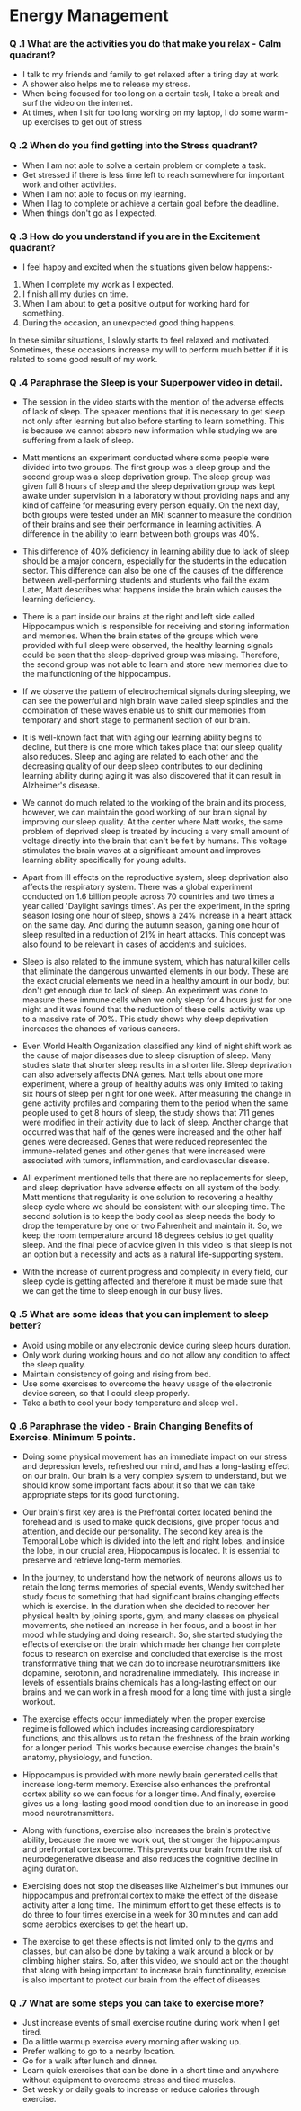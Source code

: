 
# Energy Management 

### Q .1 What are the activities you do that make you relax - Calm quadrant?
* I talk to my friends and family to get relaxed after a tiring day at work.
* A shower also helps me to release my stress.
* When being focused for too long on a certain task, I take a break and surf the video on the internet.
* At times, when I sit for too long working on my laptop, I do some warm-up exercises to get out of stress

### Q .2 When do you find getting into the Stress quadrant?
* When I am not able to solve a certain problem or complete a task.
* Get stressed if there is less time left to reach somewhere for important work and other activities.
* When I am not able to focus on my learning.
* When I lag to complete or achieve a certain goal before the deadline.
* When things don't go as I expected.
   


### Q .3 How do you understand if you are in the Excitement quadrant?
* I feel happy and excited when the situations given below happens:-
1. When I complete my work as I expected. 
2. I finish all my duties on time.
3. When I am about to get a positive output for working hard for something.
4. During the occasion, an unexpected good thing happens.

In these similar situations, I slowly starts to feel relaxed and motivated. Sometimes, these occasions increase my will to perform much better if it is related to some good result of my work. 

### Q .4 Paraphrase the Sleep is your Superpower video in detail.

* The session in the video starts with the mention of the adverse effects of lack of sleep. The speaker mentions that it is necessary to get sleep not only after learning but also before starting to learn something. This is because we cannot absorb new information while studying we are suffering from a lack of sleep.

* Matt mentions an experiment conducted where some people were divided into two groups. The first group was a sleep group and the second group was a sleep deprivation group. The sleep group was given full 8 hours of sleep and the sleep deprivation group was kept awake under supervision in a laboratory without providing naps and any kind of caffeine for measuring every person equally. On the next day, both groups were tested under an MRI scanner to measure the condition of their brains and see their performance in learning activities. A difference in the ability to learn between both groups was 40%. 

* This difference of 40% deficiency in learning ability due to lack of sleep should be a major concern, especially for the students in the education sector. This difference can also be one of the causes of the difference between well-performing students and students who fail the exam. Later, Matt describes what happens inside the brain which causes the learning deficiency. 

* There is a part inside our brains at the right and left side called Hippocampus which is responsible for receiving and storing information and memories. When the brain states of the groups which were provided with full sleep were observed, the healthy learning signals could be seen that the sleep-deprived group was missing. Therefore, the second group was not able to learn and store new memories due to the malfunctioning of the hippocampus.  

* If we observe the pattern of electrochemical signals during sleeping, we can see the powerful and high brain wave called sleep spindles and the combination of these waves enable us to shift our memories from temporary and short stage to permanent section of our brain.

* It is well-known fact that with aging our learning ability begins to decline, but there is one more which takes place that our sleep quality also reduces. Sleep and aging are related to each other and the decreasing quality of our deep sleep contributes to our declining learning ability during aging it was also discovered that it can result in Alzheimer's disease. 

* We cannot do much related to the working of the brain and its process, however, we can maintain the good working of our brain signal by improving our sleep quality. At the center where Matt works, the same problem of deprived sleep is treated by inducing a very small amount of voltage directly into the brain that can't be felt by humans. This voltage stimulates the brain waves at a significant amount and improves learning ability specifically for young adults. 

* Apart from ill effects on the reproductive system, sleep deprivation also affects the respiratory system. There was a global experiment conducted on 1.6 billion people across 70 countries and two times a year called 'Daylight savings times'. As per the experiment, in the spring season losing one hour of sleep, shows a 24% increase in a heart attack on the same day. And during the autumn season, gaining one hour of sleep resulted in a reduction of 21% in heart attacks. This concept was also found to be relevant in cases of accidents and suicides. 

* Sleep is also related to the immune system, which has natural killer cells that eliminate the dangerous unwanted elements in our body. These are the exact crucial elements we need in a healthy amount in our body, but don't get enough due to lack of sleep. An experiment was done to measure these immune cells when we only sleep for 4 hours just for one night and it was found that the reduction of these cells' activity was up to a massive rate of 70%. This study shows why sleep deprivation increases the chances of various cancers.  

* Even World Health Organization classified any kind of night shift work as the cause of major diseases due to sleep disruption of sleep. 
Many studies state that shorter sleep results in a shorter life. Sleep deprivation can also adversely affects DNA genes. Matt tells about one more experiment, where a group of healthy adults was only limited to taking six hours of sleep per night for one week. After measuring the change in gene activity profiles and comparing them to the period when the same people used to get 8 hours of sleep, the study shows that 711 genes were modified in their activity due to lack of sleep. Another change that occurred was that half of the genes were increased and the other half genes were decreased. Genes that were reduced represented the immune-related genes and other genes that were increased were associated with tumors, inflammation, and cardiovascular disease. 

* All experiment mentioned tells that there are no replacements for sleep, and sleep deprivation have adverse effects on all system of the body. Matt mentions that regularity is one solution to recovering a healthy sleep cycle where we should be consistent with our sleeping time. The second solution is to keep the body cool as sleep needs the body to drop the temperature by one or two Fahrenheit and maintain it. So, we keep the room temperature around 18 degrees celsius to get quality sleep. And the final piece of advice given in this video is that sleep is not an option but a necessity and acts as a natural life-supporting system. 

* With the increase of current progress and complexity in every field, our sleep cycle is getting affected and therefore it must be made sure that we can get the time to sleep enough in our busy lives. 


### Q .5 What are some ideas that you can implement to sleep better?
* Avoid using mobile or any electronic device during sleep hours duration.
* Only work during working hours and do not allow any condition to affect the sleep quality. 
* Maintain consistency of going and rising from bed.
* Use some exercises to overcome the heavy usage of the electronic device screen, so that I could sleep properly. 
* Take a bath to cool your body temperature and sleep well.

### Q .6 Paraphrase the video - Brain Changing Benefits of Exercise. Minimum 5 points.

* Doing some physical movement has an immediate impact on our stress and depression levels, refreshed our mind, and has a long-lasting effect on our brain. Our brain is a very complex system to understand, but we should know some important facts about it so that we can take appropriate steps for its good functioning. 

* Our brain's first key area is the Prefrontal cortex located behind the forehead and is used to make quick decisions, give proper focus and attention, and decide our personality. The second key area is the Temporal Lobe which is divided into the left and right lobes, and inside the lobe, in our crucial area, Hippocampus is located. It is essential to preserve and retrieve long-term memories. 

* In the journey, to understand how the network of neurons allows us to retain the long terms memories of special events, Wendy switched her study focus to something that had significant brains changing effects which is exercise. In the duration when she decided to recover her physical health by joining sports, gym, and many classes on physical movements, she noticed an increase in her focus, and a boost in her mood while studying and doing research. So, she started studying the effects of exercise on the brain which made her change her complete focus to research on exercise and concluded that exercise is the most transformative thing that we can do to increase neurotransmitters like dopamine, serotonin, and noradrenaline immediately. This increase in levels of essentials brains chemicals has a long-lasting effect on our brains and we can work in a fresh mood for a long time with just a single workout. 

* The exercise effects occur immediately when the proper exercise regime is followed which includes increasing cardiorespiratory functions, and this allows us to retain the freshness of the brain working for a longer period. This works because exercise changes the brain's anatomy, physiology, and function. 

* Hippocampus is provided with more newly brain generated cells that increase long-term memory. Exercise also enhances the prefrontal cortex ability so we can focus for a longer time. And finally, exercise gives us a long-lasting good mood condition due to an increase in good mood neurotransmitters.

* Along with functions, exercise also increases the brain's protective ability, because the more we work out, the stronger the hippocampus and prefrontal cortex become. This prevents our brain from the risk of neurodegenerative disease and also reduces the cognitive decline in aging duration. 

* Exercising does not stop the diseases like Alzheimer's but immunes our hippocampus and prefrontal cortex to make the effect of the disease activity after a long time. The minimum effort to get these effects is to do three to four times exercise in a week for 30 minutes and can add some aerobics exercises to get the heart up.

* The exercise to get these effects is not limited only to the gyms and classes, but can also be done by taking a walk around a block or by climbing higher stairs. So, after this video, we should act on the thought that along with being important to increase brain functionality, exercise is also important to protect our brain from the effect of diseases.

### Q .7 What are some steps you can take to exercise more?
* Just increase events of small exercise routine during work when I get tired.
* Do a little warmup exercise every morning after waking up.
* Prefer walking to go to a nearby location.
* Go for a walk after lunch and dinner.
* Learn quick exercises that can be done in a short time and anywhere without equipment to overcome stress and tired muscles.
* Set weekly or daily goals to increase or reduce calories through exercise.
